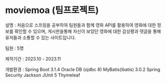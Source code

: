 # moviemoa (팀프로젝트)

설명 : 처음으로 스프링을 공부하여 팀원들과 함께 영화 API를 활용하여 영화에 대한 정보를 확인할 수 있으며, 
게시판을통해 자신이 보았던 영화에 대한 감상평과 댓글을 통해 유저들과 소통할 수 있는 사이트입니다.

팀원 : 5명

제작기간 : 2023.10 - 2023.11

개발환경 :
Spring Boot 3.1.4
Oracle DB (ojdbc 8)
MyBatis(ibatis) 3.0.2
Spring Security
Jackson
JUnit 5
Thymeleaf



